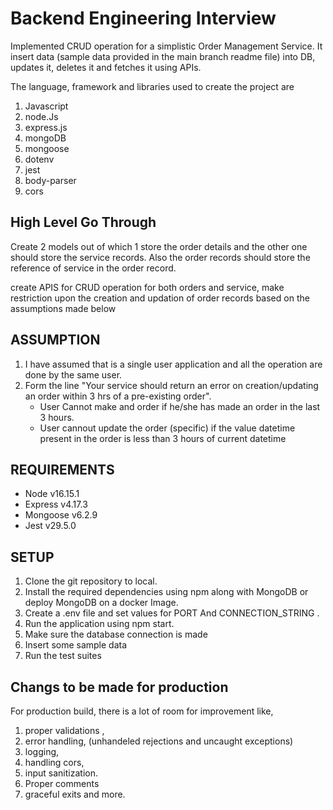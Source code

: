 # Backend Engineering Interview

Implemented CRUD operation for a simplistic Order Management Service.
It insert data (sample data provided in the main branch readme file) into DB, updates it, deletes it and fetches it using APIs.

The language, framework and libraries used to create the project are
1.  Javascript
2.  node.Js
3.  express.js
4.  mongoDB
5.  mongoose
6.  dotenv
7.  jest
8.  body-parser
9.  cors



## High Level Go Through
Create 2 models out of which 1 store the order details and the other one should store the service records. Also the order records should store the reference of service in the order record.

create APIS for CRUD operation for both orders and service, make restriction upon the creation and updation of order records based on the assumptions made below



## ASSUMPTION

1. I have assumed that is a single user application and all the operation are done by the same user.
2. Form the line "Your service should return an error on creation/updating an order within 3 hrs of a pre-existing order".
    *   User Cannot make and order if he/she has made an order in the last 3 hours.
    *   User cannout update the order (specific) if the value datetime present in the order is less than 3 hours of current datetime  

## REQUIREMENTS

* Node v16.15.1
* Express v4.17.3
* Mongoose v6.2.9
* Jest v29.5.0

## SETUP 

1. Clone the git repository to local.
2. Install the required dependencies using npm along with MongoDB or deploy MongoDB on a docker Image.
3. Create a .env file and set values for PORT And CONNECTION_STRING .
4. Run the application using npm start.
5. Make sure the database connection is made
6. Insert some sample data
7. Run the test suites

## Changs to be made for production

For production build, there is a lot of room for improvement like, 
1. proper validations , 
2. error handling, (unhandeled rejections and uncaught exceptions)
3. logging, 
4. handling cors, 
5. input sanitization.
6. Proper comments
7. graceful exits
and more.